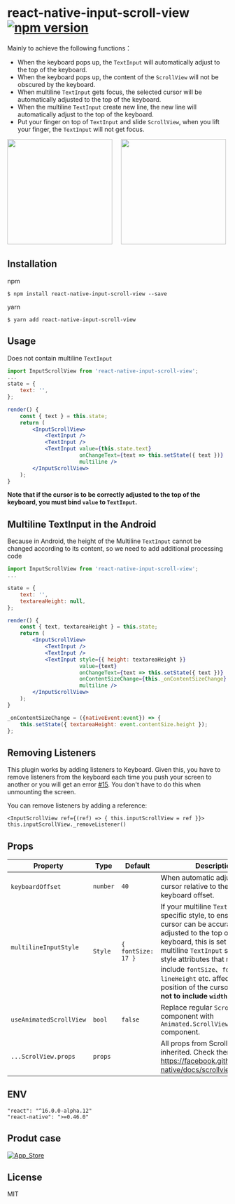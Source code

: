 # react-native-input-scroll-view [![npm version](https://badge.fury.io/js/react-native-input-scroll-view.svg)](https://badge.fury.io/js/react-native-input-scroll-view)

Mainly to achieve the following functions：

- When the keyboard pops up, the `TextInput` will automatically adjust to the top of the keyboard.
- When the keyboard pops up, the content of the `ScrollView` will not be obscured by the keyboard.
- When multiline `TextInput` gets focus, the selected cursor will be automatically adjusted to the top of the keyboard.
- When the multiline `TextInput` create new line, the new line will automatically adjust to the top of the keyboard.
- Put your finger on top of `TextInput` and slide `ScrollView`, when you lift your finger, the `TextInput` will not get focus.


<img src="https://github.com/baijunjie/react-native-input-scroll-view/blob/master/images/demo.ios.gif" width="240">&nbsp;&nbsp;&nbsp;&nbsp;
<img src="https://github.com/baijunjie/react-native-input-scroll-view/blob/master/images/demo.android.gif" width="240">


## Installation

npm

```shell
$ npm install react-native-input-scroll-view --save
```

yarn

```shell
$ yarn add react-native-input-scroll-view
```



## Usage

Does not contain multiline `TextInput`

```jsx
import InputScrollView from 'react-native-input-scroll-view';
...
state = {
    text: '',
};

render() {
    const { text } = this.state;
    return (
        <InputScrollView>
            <TextInput />
            <TextInput />
            <TextInput value={this.state.text}
                       onChangeText={text => this.setState({ text })}
                       multiline />
      	</InputScrollView>
    );
}
```

**Note that if the cursor is to be correctly adjusted to the top of the keyboard, you must bind `value` to `TextInput`.**

## Multiline TextInput in the Android

Because in Android, the height of the Multiline `TextInput` cannot be changed according to its content, so we need to add additional processing code

```jsx
import InputScrollView from 'react-native-input-scroll-view';
...

state = {
    text: '',
    textareaHeight: null,
};

render() {
    const { text, textareaHeight } = this.state;
    return (
        <InputScrollView>
            <TextInput />
            <TextInput />
            <TextInput style={{ height: textareaHeight }}
                       value={text}
                       onChangeText={text => this.setState({ text })}
                       onContentSizeChange={this._onContentSizeChange}
                       multiline />
      	</InputScrollView>
    );
}

_onContentSizeChange = ({nativeEvent:event}) => {
    this.setState({ textareaHeight: event.contentSize.height });
};
```

## Removing Listeners 

This plugin works by adding listeners to Keyboard. Given this, you have to remove listeners from the keyboard each time you push your screen to another or you will get an error [#15](https://github.com/baijunjie/react-native-input-scroll-view/issues/15). You don't have to do this when unmounting the screen.

You can remove listeners by adding a reference:
```
<InputScrollView ref={(ref) => { this.inputScrollView = ref }}>
this.inputScrollView._removeListener()
```

## Props

| Property | Type | Default | Description |
|-------------|----------|--------------|----------------------------------------------------------------|
| `keyboardOffset`   | `number` | `40` | When automatic adjustment, the cursor relative to the top of the keyboard offset. |
| `multilineInputStyle`     | `Style` | `{ fontSize: 17 }` | If your multiline `TextInput` has a specific style, to ensure that the cursor can be accurately adjusted to the top of the keyboard, this is set as a multiline `TextInput` style, The style attributes that mainly include `fontSize`、`fontFamily`、`lineHeight` etc. affect the position of the cursor. **Be careful not to include `width` and `height`**. |
| `useAnimatedScrollView`     | `bool` | `false` | Replace regular `ScrollView` component with `Animated.ScrollView` component.  |
| `...ScrolView.props`     | `props` |  | All props from ScrollView are inherited. Check them here: https://facebook.github.io/react-native/docs/scrollview.html  |


## ENV

```
"react": "^16.0.0-alpha.12"
"react-native": ">=0.46.0"
```



## Produt case

[![App_Store](https://github.com/baijunjie/react-native-input-scroll-view/blob/master/images/App_Store.png)](https://itunes.apple.com/us/app/id-butler-free/id1291749714?mt=8)



## License

MIT
